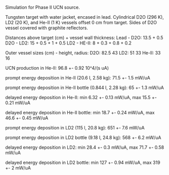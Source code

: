 Simulation for Phase II UCN source.

Tungsten target with water jacket, encased in lead.
Cylindrical D2O (296 K), LD2 (20 K), and He-II (1 K) vessels offset 0 cm from target.
Sides of D2O vessel covered with graphite reflectors.

Distances above target (cm) + vessel wall thickness:
Lead - D2O: 13.5 + 0.5
D2O - LD2: 15 + 0.5 + 1 + 0.5
LD2 - HE-II: 8 + 0.3 + 0.8 + 0.2

Outer vessel sizes (cm) - height, radius:
D2O: 82.5 43
LD2: 51 33
He-II: 33 16

UCN production in He-II:
96.8 +- 0.92 10^4/(s uA)

prompt energy deposition in He-II (20.6 l, 2.58 kg):
71.5 +- 1.5 mW/uA

prompt energy deposition in He-II bottle (0.844 l, 2.28 kg):
65 +- 1.3 mW/uA

delayed energy deposition in He-II:
min 6.32 +- 0.13 mW/uA, max 15.5 +- 0.21 mW/uA

delayed energy deposition in He-II bottle:
min 18.7 +- 0.24 mW/uA, max 46.6 +- 0.45 mW/uA

prompt energy deposition in LD2 (115 l, 20.8 kg):
651 +- 7.6 mW/uA

prompt energy deposition in LD2 bottle (9.18 l, 24.8 kg):
568 +- 6.2 mW/uA

delayed energy deposition in LD2:
min 28.4 +- 0.3 mW/uA, max 71.7 +- 0.58 mW/uA

delayed energy deposition in LD2 bottle:
min 127 +- 0.94 mW/uA, max 319 +- 2 mW/uA

